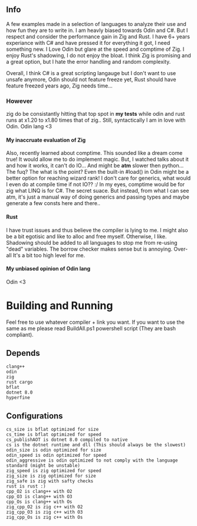 ## Info
A few examples made in a selection of languages to analyze their use and how fun they are to write in.
I am heavly biased towards Odin and C#. But I respect and consider the performance gain in Zig and Rust.
I have 6+ years experiance with C# and have pressed it for everything it got, I need something new.
I Love Odin but glare at the speed and comptime of Zig.
I enjoy Rust's shadowing, I do not enjoy the bloat.
I think Zig is promising and a great option, but I hate the error handling and random complexity.

Overall, I think C# is a great scripting langauge but I don't want to use unsafe anymore,
Odin should not feature freeze yet,
Rust should have feature freezed years ago,
Zig needs time...

### However

zig do be consistantly hitting that top spot in **my tests**
while odin and rust runs at x1.20 to x1.80 times that of zig..
Still, syntactically I am in love with Odin. Odin lang <3

#### My inaccruate evaluation of Zig

Also, recently learned about comptime. This sounded like a dream come true!
It would allow me to do implement magic.
But, I watched talks about it and how it works, it can't do IO... And might 
be **atm** slower then python... The fuq? The what is the point? Even the
built-in #load() in Odin might be a better option for reaching wizard rank!
I don't care for generics, what would I even do at compile time if not IO?? :/
In my eyes, comptime would be for zig what LINQ is for C#. The secret suace.
But instead, from what I can see atm, it's just a manual way of doing generics
and passing types and maybe generate a few consts here and there..

#### Rust

I have trust issues and thus believe the compiler is lying to me.
I might also be a bit egotisic and like to alloc and free myself.
Otherwise, I like. Shadowing should be added to all languages to
stop me from re-using "dead" variables. The borrow checker makes
sense but is annoying. Over-all It's a bit too high level for me.

#### My unbiased opinion of Odin lang

Odin <3

# Building and Running

Feel free to use whatever compiler + link you want.
If you want to use the same as me please read BuildAll.ps1 powershell script (They are bash compliant).


## Depends
```
clang++
odin
zig
rust cargo
bflat
dotnet 8.0
hyperfine
```
## Configurations
```
cs_size is bflat optimized for size
cs_time is bflat optimized for speed
cs_publishAOT is dotnet 8.0 compiled to native
cs is the dotnet runtime and dll (This should always be the slowest)
odin_size is odin optimized for size
odin_speed is odin optimized for speed
odin_aggressive is odin optimized to not comply with the language standard (might be unstable)
zig_speed is zig optimized for speed
zig_size is zig optimized for size
zig_safe is zig with safty checks
rust is rust :)
cpp_O2 is clang++ with O2
cpp_O3 is clang++ with O3
cpp_Os is clang++ with Os
zig_cpp_O2 is zig c++ with O2
zig_cpp_O3 is zig c++ with O3
zig_cpp_Os is zig c++ with Os
```
